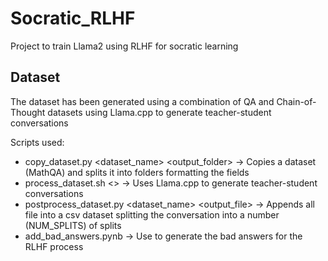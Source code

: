 # Socratic_RLHF

Project to train Llama2 using RLHF for socratic learning

## Dataset

The dataset has been generated using a combination of QA and Chain-of-Thought datasets using Llama.cpp to generate teacher-student conversations

Scripts used:
- copy_dataset.py <dataset_name> <output_folder> -> Copies a dataset (MathQA) and splits it into folders formatting the fields
- process_dataset.sh <> -> Uses Llama.cpp to generate teacher-student conversations
- postprocess_dataset.py <dataset_name> <output_file> -> Appends all file into a csv dataset splitting the conversation into a number (NUM_SPLITS) of splits
- add_bad_answers.pynb -> Use to generate the bad answers for the RLHF process
